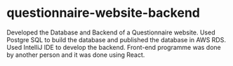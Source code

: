 # questionnaire-website-backend
Developed the Database and Backend of a Questionnaire website. Used Postgre SQL to build the database and published the database in AWS RDS. Used IntelliJ IDE to develop the backend. Front-end programme was done by another person and it was done using React.
